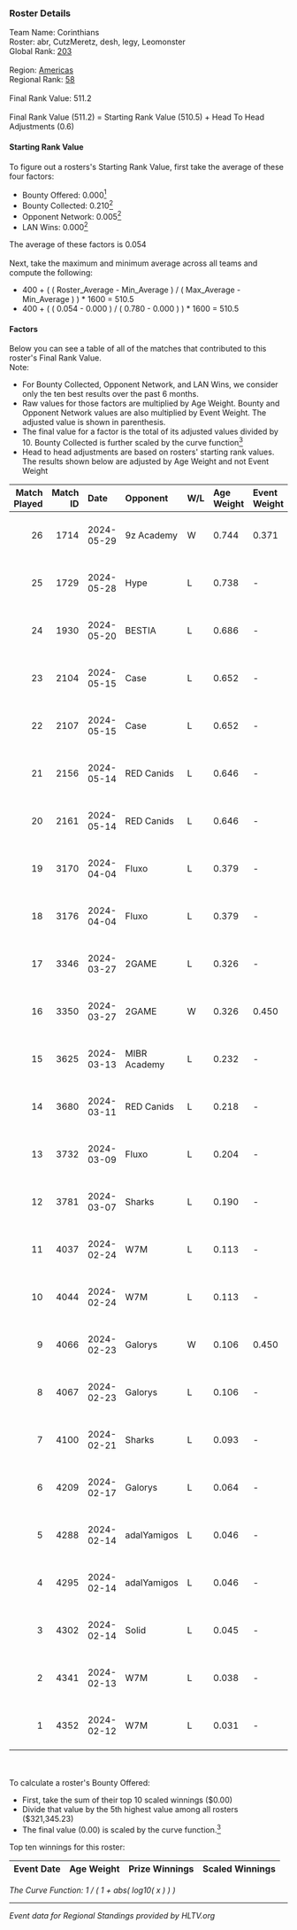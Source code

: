 ### Roster Details<br />
Team Name: Corinthians<br />
Roster: abr, CutzMeretz, desh, legy, Leomonster<br />
Global Rank: [203](../standings_global.md)<br />
<br />
Region: [Americas]( ../standings_americas.md)<br />
Regional Rank: [58]( ../standings_americas.md)<br />
<br />
Final Rank Value:  511.2<br />
<br />
Final Rank Value (511.2) = Starting Rank Value (510.5) + Head To Head Adjustments (0.6)<br />

#### Starting Rank Value<br />
To figure out a rosters's Starting Rank Value, first take the average of these four factors:<br />
- Bounty Offered: 0.000[<sup>1</sup>](#table2)
- Bounty Collected: 0.210[<sup>2</sup>](#table1)
- Opponent Network: 0.005[<sup>2</sup>](#table1)
- LAN Wins: 0.000[<sup>2</sup>](#table1)

The average of these factors is 0.054<br />
<br />
Next, take the maximum and minimum average across all teams and compute the following:<br />
- 400 + ( ( Roster_Average - Min_Average ) / ( Max_Average - Min_Average ) ) * 1600 = 510.5
- 400 + ( ( 0.054 - 0.000 ) / ( 0.780 - 0.000 ) ) * 1600 = 510.5


#### Factors<br />
Below you can see a table of all of the matches that contributed to this roster's Final Rank Value.<br />
Note:<br />

- For Bounty Collected, Opponent Network, and LAN Wins, we consider only the ten best results over the past 6 months.
- Raw values for those factors are multiplied by Age Weight. Bounty and Opponent Network values are also multiplied by Event Weight. The adjusted value is shown in parenthesis.
- The final value for a factor is the total of its adjusted values divided by 10. Bounty Collected is further scaled by the curve function[<sup>3</sup>](#curveFunction)
- Head to head adjustments are based on rosters' starting rank values. The results shown below are adjusted by Age Weight and not Event Weight
<span id="table1"></span><br />


| Match Played | Match ID | Date       | Opponent     | W/L | Age Weight | Event Weight | Bounty Collected | Opponent Network | LAN Wins  | H2H Adj. | Roster                                  |
| -: | -: | :- | :- | :- | :- | :- | :- | :- | :- | -: | :- |
|           26 |     1714 | 2024-05-29 | 9z Academy   | W   | 0.744      | 0.371        | 0.000 (0.000)    | 0.069 (0.019)    | 0 (0.000) |    11.67 | abr, CutzMeretz, desh, legy, Leomonster |
|           25 |     1729 | 2024-05-28 | Hype         | L   | 0.738      | -            | -                | -                | -         |    -2.52 | abr, CutzMeretz, desh, legy, Leomonster |
|           24 |     1930 | 2024-05-20 | BESTIA       | L   | 0.686      | -            | -                | -                | -         |    -1.32 | abr, CutzMeretz, desh, legy, Leomonster |
|           23 |     2104 | 2024-05-15 | Case         | L   | 0.652      | -            | -                | -                | -         |    -2.09 | abr, CutzMeretz, desh, legy, Leomonster |
|           22 |     2107 | 2024-05-15 | Case         | L   | 0.652      | -            | -                | -                | -         |    -2.13 | abr, CutzMeretz, desh, legy, Leomonster |
|           21 |     2156 | 2024-05-14 | RED Canids   | L   | 0.646      | -            | -                | -                | -         |    -0.72 | abr, CutzMeretz, desh, legy, Leomonster |
|           20 |     2161 | 2024-05-14 | RED Canids   | L   | 0.646      | -            | -                | -                | -         |    -0.72 | abr, CutzMeretz, desh, legy, Leomonster |
|           19 |     3170 | 2024-04-04 | Fluxo        | L   | 0.379      | -            | -                | -                | -         |    -0.55 | abr, CutzMeretz, desh, legy, Leomonster |
|           18 |     3176 | 2024-04-04 | Fluxo        | L   | 0.379      | -            | -                | -                | -         |    -0.55 | abr, CutzMeretz, desh, legy, Leomonster |
|           17 |     3346 | 2024-03-27 | 2GAME        | L   | 0.326      | -            | -                | -                | -         |    -2.95 | abr, CutzMeretz, desh, legy, Leomonster |
|           16 |     3350 | 2024-03-27 | 2GAME        | W   | 0.326      | 0.450        | 0.002 (0.000)    | 0.050 (0.007)    | 0 (0.000) |     7.46 | abr, CutzMeretz, desh, legy, Leomonster |
|           15 |     3625 | 2024-03-13 | MIBR Academy | L   | 0.232      | -            | -                | -                | -         |    -3.67 | abr, CutzMeretz, desh, legy, Leomonster |
|           14 |     3680 | 2024-03-11 | RED Canids   | L   | 0.218      | -            | -                | -                | -         |    -0.28 | abr, CutzMeretz, desh, legy, Leomonster |
|           13 |     3732 | 2024-03-09 | Fluxo        | L   | 0.204      | -            | -                | -                | -         |    -0.30 | abr, CutzMeretz, desh, legy, Leomonster |
|           12 |     3781 | 2024-03-07 | Sharks       | L   | 0.190      | -            | -                | -                | -         |    -0.41 | abr, CutzMeretz, desh, legy, Leomonster |
|           11 |     4037 | 2024-02-24 | W7M          | L   | 0.113      | -            | -                | -                | -         |    -0.48 | abr, CutzMeretz, desh, legy, Leomonster |
|           10 |     4044 | 2024-02-24 | W7M          | L   | 0.113      | -            | -                | -                | -         |    -0.48 | abr, CutzMeretz, desh, legy, Leomonster |
|            9 |     4066 | 2024-02-23 | Galorys      | W   | 0.106      | 0.450        | 0.030 (0.001)    | 0.543 (0.026)    | 0 (0.000) |     3.01 | abr, CutzMeretz, desh, legy, Leomonster |
|            8 |     4067 | 2024-02-23 | Galorys      | L   | 0.106      | -            | -                | -                | -         |    -0.34 | abr, CutzMeretz, desh, legy, Leomonster |
|            7 |     4100 | 2024-02-21 | Sharks       | L   | 0.093      | -            | -                | -                | -         |    -0.20 | abr, CutzMeretz, desh, legy, Leomonster |
|            6 |     4209 | 2024-02-17 | Galorys      | L   | 0.064      | -            | -                | -                | -         |    -0.20 | abr, CutzMeretz, desh, legy, Leomonster |
|            5 |     4288 | 2024-02-14 | adalYamigos  | L   | 0.046      | -            | -                | -                | -         |    -0.58 | abr, CutzMeretz, desh, legy, Leomonster |
|            4 |     4295 | 2024-02-14 | adalYamigos  | L   | 0.046      | -            | -                | -                | -         |    -0.58 | abr, CutzMeretz, desh, legy, Leomonster |
|            3 |     4302 | 2024-02-14 | Solid        | L   | 0.045      | -            | -                | -                | -         |    -0.14 | abr, CutzMeretz, desh, legy, Leomonster |
|            2 |     4341 | 2024-02-13 | W7M          | L   | 0.038      | -            | -                | -                | -         |    -0.16 | abr, CutzMeretz, desh, legy, Leomonster |
|            1 |     4352 | 2024-02-12 | W7M          | L   | 0.031      | -            | -                | -                | -         |    -0.13 | abr, CutzMeretz, desh, legy, Leomonster |

<br />
<span id="table2"></span><br />
To calculate a roster's Bounty Offered:<br />

- First, take the sum of their top 10 scaled winnings ($0.00)
- Divide that value by the 5th highest value among all rosters ($321,345.23)
- The final value (0.00) is scaled by the curve function.[<sup>3</sup>](#curveFunction)

Top ten winnings for this roster:<br />

| Event Date | Age Weight | Prize Winnings | Scaled Winnings |
| :- | -: | :- | :- |


<span id="curveFunction"></span>_The Curve Function: 1 / ( 1 + abs( log10( x ) ) )_<br />

---
_Event data for Regional Standings provided by HLTV.org_<br />
